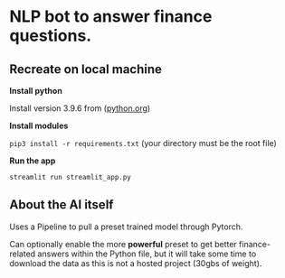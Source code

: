 # NLP bot to answer finance questions.

## Recreate on local machine
**Install python**

Install version 3.9.6 from ([python.org](url))

**Install modules**

`pip3 install -r requirements.txt` (your directory must be the root file)

**Run the app**

`streamlit run streamlit_app.py`

## About the AI itself
Uses a Pipeline to pull a preset trained model through Pytorch. 

Can optionally enable the more **powerful** preset to get better finance-related answers within the Python file, but it will take some time to download the data as this is not a hosted project (30gbs of weight).
